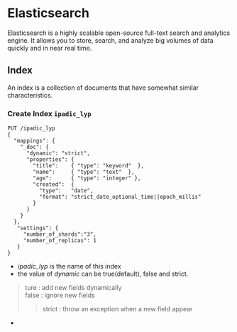 # Elasticsearch

Elasticsearch is a highly scalable open-source full-text search and analytics engine. It allows you to store, search, and analyze big volumes of data quickly and in near real time.

## Index

An index is a collection of documents that have somewhat similar characteristics.

### Create Index `ipadic_lyp`
```
PUT /ipadic_lyp
{
  "mappings": {
    "_doc": {
      "dynamic": "strict",
      "properties": { 
        "title":    { "type": "keyword"  },
        "name":     { "type": "text"  }, 
        "age":      { "type": "integer" },  
        "created":  {
          "type":   "date", 
          "format": "strict_date_optional_time||epoch_millis"
        }
      }
    }
  },
   "settings": {
     "number_of_shards":"3",
     "number_of_replicas": 1
   }
}
```
* *ipadic_lyp* is the name of this index
* the value of *dynamic* can be true(default), false and strict.   
>ture   : add new fields dynamically  
>false  : ignore new fields  
>>strict : throw an exception when a new field appear  
* 
